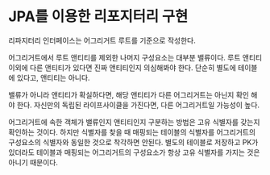 JPA를 이용한 리포지터리 구현
=
리파지터리 인터페이스는 어그리거트 루트를 기준으로 작성한다.

어그리거트에서 루트 앤티티를 제외한 나머지 구성요소는 대부분 밸류이다. 루트 앤티티 이외에 다른 앤티티가 있다면 진짜 앤티티인지 의심해봐야 한다.
단순히 별도에 테이블에 있다고, 앤티티는 아니다.

밸류가 아니라 앤티티가 확실하다면, 해당 앤티티가 다른 어그리거트는 아닌지 확인 해야 한다.
자신만의 독립된 라이프사이클을 가진다면, 다른 어그리거트일 가능성이 높다.

어그리거트에 속한 객체가 밸류인지 앤티티인지 구분하는 방법은 고유 식별자를 갖는지 확인하는 것이다.
하지만 식별자를 찾을 때 매핑되는 테이블의 식별자를 어그리거트의 구성요소의 식별자와 동일한 것으로 착각하면 안된다.
별도의 테이블로 저장하고 PK가 있더라도 테이블과 매핑되는 어그리거트의 구성요소가 항상 고유 식별자를 가지는 것은 아니기 때문이다.

